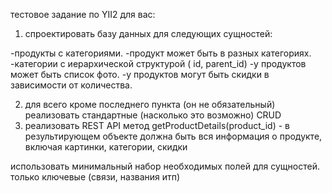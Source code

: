 тестовое задание по YII2 для вас:
1. спроектировать базу данных для следующих сущностей:

-продукты с категориями.
-продукт может быть в разных категориях.
-категории с иерархической структурой ( id, parent_id)
-у продуктов может быть список фото.
-у продуктов могут быть скидки в зависимости от количества.

2. для всего кроме последнего пункта (он не обязательный) реализовать стандартные (насколько это возможно) CRUD
3. реализовать REST API метод getProductDetails(product_id) - в результирующем объекте должна быть вся информация о продукте, включая картинки, категории, скидки

использовать минимальный набор необходимых полей для сущностей. только ключевые (связи, названия итп)